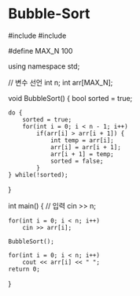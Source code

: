 # Bubble-Sort
#include <iostream>
#include <algorithm>

#define MAX_N 100

using namespace std;

// 변수 선언
int n;
int arr[MAX_N];

void BubbleSort() {
    bool sorted = true;

    do {
        sorted = true;
        for(int i = 0; i < n - 1; i++)
            if(arr[i] > arr[i + 1]) {
                int temp = arr[i];
                arr[i] = arr[i + 1];
                arr[i + 1] = temp;
                sorted = false;
            }
    } while(!sorted);
}

int main() {
    // 입력
    cin >> n;

    for(int i = 0; i < n; i++)
        cin >> arr[i];
    
    BubbleSort();

    for(int i = 0; i < n; i++)
        cout << arr[i] << " ";
    return 0;
}
